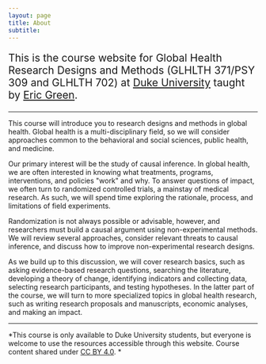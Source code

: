 ```yaml
---
layout: page
title: About 
subtitle: 
---
```


<p style="font-size:150%;">This is the course website for Global Health Research Designs and Methods (GLHLTH 371/PSY 309 and GLHLTH 702) at <a href="http://www.duke.edu">Duke University</a> taught by <a href="https://globalhealth.duke.edu/people/faculty/green-eric">Eric Green</a>.</p>


* * *

This course will introduce you to research designs and methods in global health. Global health is a multi-disciplinary field, so we will consider approaches common to the behavioral and social sciences, public health, and medicine.

Our primary interest will be the study of causal inference. In global health, we are often interested in knowing what treatments, programs, interventions, and policies "work" and why. To answer questions of impact, we often turn to randomized controlled trials, a mainstay of medical research. As such, we will spend time exploring the rationale, process, and limitations of field experiments.

Randomization is not always possible or advisable, however, and researchers must build a causal argument using non-experimental methods. We will review several approaches, consider relevant threats to causal inference, and discuss how to improve non-experimental research designs.

As we build up to this discussion, we will cover research basics, such as asking evidence-based research questions, searching the literature, developing a theory of change, identifying indicators and collecting data, selecting research participants, and testing hypotheses. In the latter part of the course, we will turn to more specialized topics in global health research, such as writing research proposals and manuscripts, economic analyses, and making an impact.

* * * 

*This course is only available to Duke University students, but everyone is welcome to use the resources accessible through this website. Course content shared under [CC BY 4.0](https://creativecommons.org/licenses/by/4.0/). *